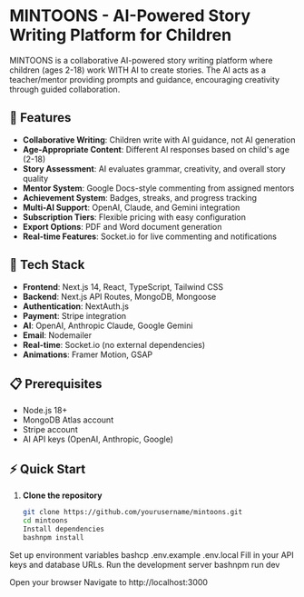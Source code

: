 # MINTOONS - AI-Powered Story Writing Platform for Children

MINTOONS is a collaborative AI-powered story writing platform where children (ages 2-18) work WITH AI to create stories. The AI acts as a teacher/mentor providing prompts and guidance, encouraging creativity through guided collaboration.

## 🌟 Features

- **Collaborative Writing**: Children write with AI guidance, not AI generation
- **Age-Appropriate Content**: Different AI responses based on child's age (2-18)
- **Story Assessment**: AI evaluates grammar, creativity, and overall story quality
- **Mentor System**: Google Docs-style commenting from assigned mentors
- **Achievement System**: Badges, streaks, and progress tracking
- **Multi-AI Support**: OpenAI, Claude, and Gemini integration
- **Subscription Tiers**: Flexible pricing with easy configuration
- **Export Options**: PDF and Word document generation
- **Real-time Features**: Socket.io for live commenting and notifications

## 🚀 Tech Stack

- **Frontend**: Next.js 14, React, TypeScript, Tailwind CSS
- **Backend**: Next.js API Routes, MongoDB, Mongoose
- **Authentication**: NextAuth.js
- **Payment**: Stripe integration
- **AI**: OpenAI, Anthropic Claude, Google Gemini
- **Email**: Nodemailer
- **Real-time**: Socket.io (no external dependencies)
- **Animations**: Framer Motion, GSAP

## 📋 Prerequisites

- Node.js 18+
- MongoDB Atlas account
- Stripe account
- AI API keys (OpenAI, Anthropic, Google)

## ⚡ Quick Start

1. **Clone the repository**
   ```bash
   git clone https://github.com/yourusername/mintoons.git
   cd mintoons
   Install dependencies
   bashnpm install
   ```

Set up environment variables
bashcp .env.example .env.local
Fill in your API keys and database URLs.
Run the development server
bashnpm run dev

Open your browser
Navigate to http://localhost:3000
